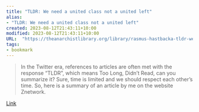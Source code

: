 ```yaml
---
title: "TLDR: We need a united class not a united left"
alias:
- "TLDR: We need a united class not a united left"
created: 2023-08-12T21:43:11+10:00
modified: 2023-08-12T21:43:11+10:00
URL:  "https://theanarchistlibrary.org/library/rasmus-hastbacka-tldr-we-need-a-united-class-not-a-united-left-1"
tags:
- bookmark
---
```


> In the Twitter era, references to articles are often met with the response “TLDR”, which means Too Long, Didn’t Read, can you summarize it? Sure, time is limited and we should respect each other’s time. So, here is a summary of an article by me on the website Znetwork.

[Link](https://theanarchistlibrary.org/library/rasmus-hastbacka-tldr-we-need-a-united-class-not-a-united-left-1)